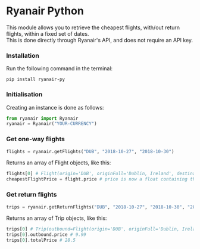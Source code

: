 # Ryanair Python

This module allows you to retrieve the cheapest flights, with/out return flights, within a fixed set of dates.  
This is done directly through Ryanair's API, and does not require an API key.  
### Installation
Run the following command in the terminal:
```
pip install ryanair-py
```
### Initialisation
Creating an instance is done as follows:
```python
from ryanair import Ryanair
ryanair = Ryanair("YOUR-CURRENCY")
```
### Get one-way flights
```python
flights = ryanair.getFlights("DUB", "2018-10-27", "2018-10-30")
```
Returns an array of Flight objects, like this:
```python
flights[0] # Flight(origin='DUB', originFull='Dublin, Ireland', destination='MAN', destinationFull='Manchester, United Kingdom', departureTime='2018-10-30T06:25:00', price=9.78)
cheapestFlightPrice = flight.price # price is now a float containing the price (in the unit of currency originally declared earlier) of this flight
```
### Get return flights
```python
trips = ryanair.getReturnFlights("DUB", "2018-10-27", "2018-10-30", "2018-11-01", "2018-11-03")
```
Returns an array of Trip objects, like this:
```python
trips[0] # Trip(outbound=Flight(origin='DUB', originFull='Dublin, Ireland', destination='LPL', destinationFull='Liverpool, United Kingdom', departureTime='2018-10-30T20:50:00', price=9.99), inbound=Flight(origin='LPL', originFull='Liverpool, United Kingdom', destination='DUB', destinationFull='Dublin, Ireland', departureTime='2018-11-01T08:25:00', price=18.51), totalPrice=28.5)
trips[0].outbound.price # 9.99
trips[0].totalPrice # 28.5
```
